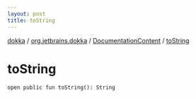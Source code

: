 ```yaml
---
layout: post
title: toString
---
```

[dokka](../../index.md) / [org.jetbrains.dokka](../index.md) / [DocumentationContent](index.md) / [toString](toString.md)

# toString

```
open public fun toString(): String
```
